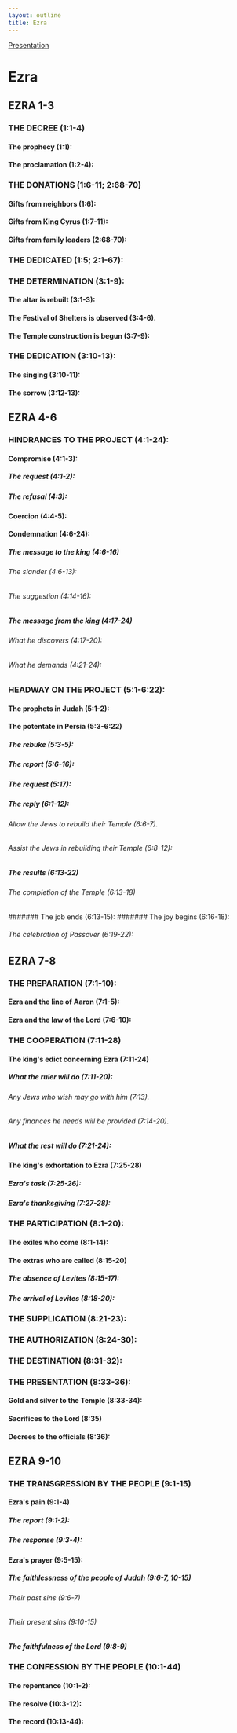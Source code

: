 ```yaml
---
layout: outline
title: Ezra
---
```

[Presentation](/Expository/ODP/Ezra/Ezra.odp)
# Ezra
## EZRA 1-3 
### THE DECREE (1:1-4) 
####  The prophecy (1:1): 
####  The proclamation (1:2-4): 
### THE DONATIONS (1:6-11; 2:68-70) 
####  Gifts from neighbors (1:6): 
####  Gifts from King Cyrus (1:7-11): 
####  Gifts from family leaders (2:68-70): 
### THE DEDICATED (1:5; 2:1-67): 
### THE DETERMINATION (3:1-9): 
####  The altar is rebuilt (3:1-3): 
####  The Festival of Shelters is observed (3:4-6). 
####  The Temple construction is begun (3:7-9): 
### THE DEDICATION (3:10-13): 
####  The singing (3:10-11): 
####  The sorrow (3:12-13): 
## EZRA 4-6 
### HINDRANCES TO THE PROJECT (4:1-24): 
####  Compromise (4:1-3): 
#####  The request (4:1-2): 
#####  The refusal (4:3): 
####  Coercion (4:4-5): 
####  Condemnation (4:6-24): 
#####  The message to the king (4:6-16) 
######  The slander (4:6-13): 
######  The suggestion (4:14-16): 
#####  The message from the king (4:17-24) 
######  What he discovers (4:17-20): 
######  What he demands (4:21-24): 
### HEADWAY ON THE PROJECT (5:1-6:22): 
####  The prophets in Judah (5:1-2): 
####  The potentate in Persia (5:3-6:22) 
#####  The rebuke (5:3-5): 
#####  The report (5:6-16): 
#####  The request (5:17): 
#####  The reply (6:1-12): 
######  Allow the Jews to rebuild their Temple (6:6-7). 
######  Assist the Jews in rebuilding their Temple (6:8-12): 
#####  The results (6:13-22) 
######  The completion of the Temple (6:13-18) 
#######  The job ends (6:13-15): 
#######  The joy begins (6:16-18): 
######  The celebration of Passover (6:19-22): 
## EZRA 7-8 
### THE PREPARATION (7:1-10): 
####  Ezra and the line of Aaron (7:1-5): 
####  Ezra and the law of the Lord (7:6-10): 
### THE COOPERATION (7:11-28) 
####  The king\'s edict concerning Ezra (7:11-24) 
#####  What the ruler will do (7:11-20): 
######  Any Jews who wish may go with him (7:13). 
######  Any finances he needs will be provided (7:14-20). 
#####  What the rest will do (7:21-24): 
####  The king\'s exhortation to Ezra (7:25-28) 
#####  Ezra\'s task (7:25-26): 
#####  Ezra\'s thanksgiving (7:27-28): 
### THE PARTICIPATION (8:1-20): 
####  The exiles who come (8:1-14): 
####  The extras who are called (8:15-20) 
#####  The absence of Levites (8:15-17): 
#####  The arrival of Levites (8:18-20): 
### THE SUPPLICATION (8:21-23): 
### THE AUTHORIZATION (8:24-30): 
### THE DESTINATION (8:31-32): 
### THE PRESENTATION (8:33-36): 
####  Gold and silver to the Temple (8:33-34): 
####  Sacrifices to the Lord (8:35) 
####  Decrees to the officials (8:36): 
## EZRA 9-10 
### THE TRANSGRESSION BY THE PEOPLE (9:1-15) 
####  Ezra\'s pain (9:1-4) 
#####  The report (9:1-2): 
#####  The response (9:3-4): 
####  Ezra\'s prayer (9:5-15): 
#####  The faithlessness of the people of Judah (9:6-7, 10-15) 
######  Their past sins (9:6-7) 
######  Their present sins (9:10-15) 
#####  The faithfulness of the Lord (9:8-9) 
### THE CONFESSION BY THE PEOPLE (10:1-44) 
####  The repentance (10:1-2): 
####  The resolve (10:3-12): 
####  The record (10:13-44): 
